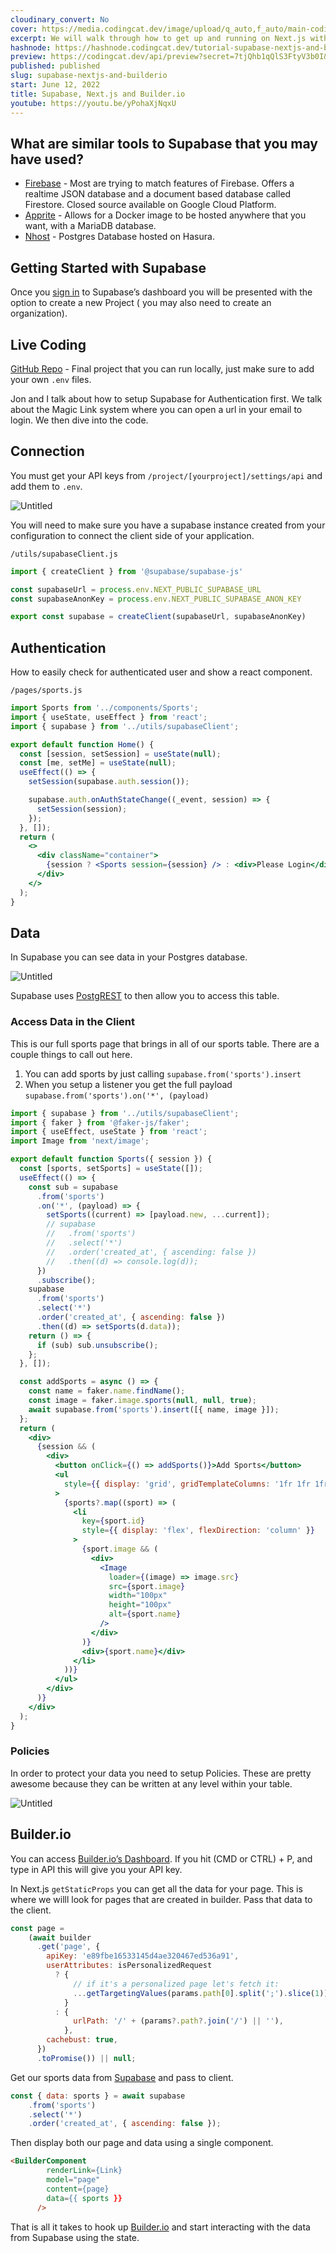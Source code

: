 ```yaml
---
cloudinary_convert: No
cover: https://media.codingcat.dev/image/upload/q_auto,f_auto/main-codingcatdev-photo/0.0.png
excerpt: We will walk through how to get up and running on Next.js with Supabase. Then we will build UI using http://builder.io/.
hashnode: https://hashnode.codingcat.dev/tutorial-supabase-nextjs-and-builderio
preview: https://codingcat.dev/api/preview?secret=7tjQhb1qQlS3FtyV3b0I&selectionType=tutorial&selectionSlug=supabase-nextjs-and-builderio&_id=5dd332cdc7504b7c98f12dfe63fc7271
published: published
slug: supabase-nextjs-and-builderio
start: June 12, 2022
title: Supabase, Next.js and Builder.io
youtube: https://youtu.be/yPohaXjNqxU
---
```


## What are similar tools to Supabase that you may have used?

- [Firebase](https://firebase.google.com/) - Most are trying to match features of Firebase. Offers a realtime JSON database and a document based database called Firestore. Closed source available on Google Cloud Platform.
- [Apprite](https://appwrite.io/) - Allows for a Docker image to be hosted anywhere that you want, with a MariaDB database.
- [Nhost](https://nhost.io/) - Postgres Database hosted on Hasura.

## Getting Started with Supabase

Once you [sign in](https://app.supabase.com/) to Supabase’s dashboard you will be presented with the option to create a new Project ( you may also need to create an organization).

## Live Coding

[GitHub Repo](https://github.com/codercatdev/supabase-nextjs.git) - Final project that you can run locally, just make sure to add your own `.env` files. 

Jon and I talk about how to setup Supabase for Authentication first. We talk about the Magic Link system where you can open a url in your email to login. We then dive into the code.

## Connection

You must get your API keys from `/project/[yourproject]/settings/api` and add them to `.env`. 

![Untitled](https://media.codingcat.dev/image/upload/v1657636587/main-codingcatdev-photo/44f90b08-4272-458f-b9c3-4888a426ff63.png)

You will need to make sure you have a supabase instance created from your configuration to connect the client side of your application.

`/utils/supabaseClient.js`

```jsx
import { createClient } from '@supabase/supabase-js'

const supabaseUrl = process.env.NEXT_PUBLIC_SUPABASE_URL
const supabaseAnonKey = process.env.NEXT_PUBLIC_SUPABASE_ANON_KEY

export const supabase = createClient(supabaseUrl, supabaseAnonKey)
```

## Authentication

How to easily check for authenticated user and show a react component.

`/pages/sports.js`

```jsx
import Sports from '../components/Sports';
import { useState, useEffect } from 'react';
import { supabase } from '../utils/supabaseClient';

export default function Home() {
  const [session, setSession] = useState(null);
  const [me, setMe] = useState(null);
  useEffect(() => {
    setSession(supabase.auth.session());

    supabase.auth.onAuthStateChange((_event, session) => {
      setSession(session);
    });
  }, []);
  return (
    <>
      <div className="container">
        {session ? <Sports session={session} /> : <div>Please Login</div>}
      </div>
    </>
  );
}
```

## Data

In Supabase you can see data in your Postgres database.

![Untitled](https://media.codingcat.dev/image/upload/v1657636587/main-codingcatdev-photo/1d13ceac-1187-4502-951a-118086192326.png)

Supabase uses [PostgREST](https://postgrest.org/en/stable/) to then allow you to access this table.

### Access Data in the Client

This is our full sports page that brings in all of our sports table. There are a couple things to call out here.

1. You can add sports by just calling `supabase.from('sports').insert`
2. When you setup a listener you get the full payload `supabase.from('sports').on('*', (payload)`

```jsx
import { supabase } from '../utils/supabaseClient';
import { faker } from '@faker-js/faker';
import { useEffect, useState } from 'react';
import Image from 'next/image';

export default function Sports({ session }) {
  const [sports, setSports] = useState([]);
  useEffect(() => {
    const sub = supabase
      .from('sports')
      .on('*', (payload) => {
        setSports((current) => [payload.new, ...current]);
        // supabase
        //   .from('sports')
        //   .select('*')
        //   .order('created_at', { ascending: false })
        //   .then((d) => console.log(d));
      })
      .subscribe();
    supabase
      .from('sports')
      .select('*')
      .order('created_at', { ascending: false })
      .then((d) => setSports(d.data));
    return () => {
      if (sub) sub.unsubscribe();
    };
  }, []);

  const addSports = async () => {
    const name = faker.name.findName();
    const image = faker.image.sports(null, null, true);
    await supabase.from('sports').insert([{ name, image }]);
  };
  return (
    <div>
      {session && (
        <div>
          <button onClick={() => addSports()}>Add Sports</button>
          <ul
            style={{ display: 'grid', gridTemplateColumns: '1fr 1fr 1fr 1fr' }}
          >
            {sports?.map((sport) => (
              <li
                key={sport.id}
                style={{ display: 'flex', flexDirection: 'column' }}
              >
                {sport.image && (
                  <div>
                    <Image
                      loader={(image) => image.src}
                      src={sport.image}
                      width="100px"
                      height="100px"
                      alt={sport.name}
                    />
                  </div>
                )}
                <div>{sport.name}</div>
              </li>
            ))}
          </ul>
        </div>
      )}
    </div>
  );
}
```

### Policies

In order to protect your data you need to setup Policies. These are pretty awesome because they can be written at any level within your table.

![Untitled](https://media.codingcat.dev/image/upload/v1657636587/main-codingcatdev-photo/e61b6631-ecf3-4dcc-a41a-281c090c7ad1.png)

## Builder.io

You can access [Builder.io’s Dashboard](https://builder.io/content). If you hit (CMD or CTRL) + P, and type in API this will give you your API key.

In Next.js `getStaticProps` you can get all the data for your page. This is where we willl look for pages that are created in builder. Pass that data to the client.

```jsx
const page =
    (await builder
      .get('page', {
        apiKey: 'e89fbe16533145d4ae320467ed536a91',
        userAttributes: isPersonalizedRequest
          ? {
              // if it's a personalized page let's fetch it:
              ...getTargetingValues(params.path[0].split(';').slice(1)),
            }
          : {
              urlPath: '/' + (params?.path?.join('/') || ''),
            },
        cachebust: true,
      })
      .toPromise()) || null;
```

Get our sports data from [Supabase](https://supabase.com/) and pass to client.

```jsx
const { data: sports } = await supabase
    .from('sports')
    .select('*')
    .order('created_at', { ascending: false });
```

Then display both our page and data using a single component.

```html
<BuilderComponent
        renderLink={Link}
        model="page"
        content={page}
        data={{ sports }}
      />
```

That is all it takes to hook up [Builder.io](http://Builder.io) and start interacting with the data from Supabase using the state.